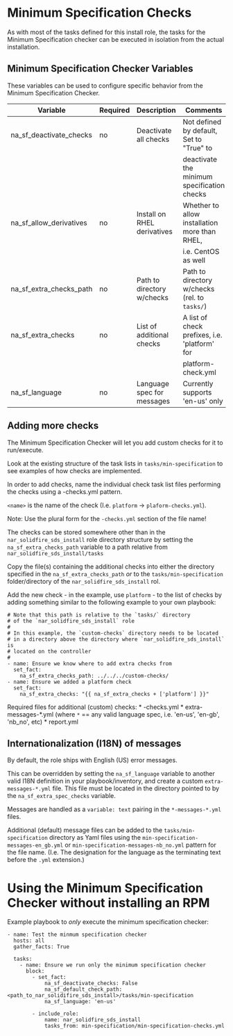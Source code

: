 Minimum Specification Checks
============================

As with most of the tasks defined for this install role, the tasks for the Minimum 
Specification checker can be executed in isolation from the actual installation.

Minimum Specification Checker Variables
---------------------------------------

These variables can be used to configure specific behavior from the Minimum Specification Checker.

| Variable                          | Required | Description                | Comments                                        |
|-----------------------------------|----------|----------------------------|-------------------------------------------------|
| na_sf_deactivate_checks           | no       | Deactivate all checks      | Not defined by default, Set to "True" to        |
|                                   |          |                            | deactivate the minimum specification checks     |
| na_sf_allow_derivatives           | no       | Install on RHEL derivatives| Whether to allow installation more than RHEL,   |
|                                   |          |                            | i.e. CentOS as well                             |
| na_sf_extra_checks_path           | no       | Path to directory w/checks | Path to directory w/checks (rel. to `tasks/`)   |
| na_sf_extra_checks                | no       | List of additional checks  | A list of check prefixes, i.e. 'platform' for   |
|                                   |          |                            | platform-check.yml                              |
| na_sf_language                    | no       | Language spec for messages | Currently supports 'en-us' only                 |

Adding more checks
-----------------------------

The Minimum Specification Checker will let you add custom checks for it to run/execute.

Look at the existing structure of the task lists in `tasks/min-specification` to see examples
of how checks are implemented.

In order to add checks, name the individual check task list files performing the checks using a <name>-checks.yml 
pattern. 

`<name>` is the name of the check (I.e. `platform` -> `plaform-checks.yml`). 

Note: Use the plural form for the `-checks.yml` section of the file name! 

The checks can be stored somewhere other than in the `nar_solidfire_sds_install` role directory structure by
setting the `na_sf_extra_checks_path` variable to a path relative from `nar_solidfire_sds_install/tasks`

Copy the file(s) containing the additional checks into either the directory specified in the 
`na_sf_extra_checks_path` _or_ to the `tasks/min-specification` folder/directory of the 
`nar_solidfire_sds_install` rol. 

Add the new check - in the example, use `platform` - to the  list of checks by adding 
something similar to the following example to your own playbook:

```ansible
# Note that this path is relative to the `tasks/` directory 
# of the `nar_solidfire_sds_install` role
#
# In this example, the `custom-checks` directory needs to be located
# in a directory above the directory where `nar_solidfire_sds_install` is
# located on the controller
#
- name: Ensure we know where to add extra checks from
  set_fact:
    na_sf_extra_checks_path: ../../../custom-checks/
- name: Ensure we added a platform check
  set_fact:
    na_sf_extra_checks: "{{ na_sf_extra_checks + ['platform'] }}"
```

Required files for additional (custom) checks:
    * <name>-checks.yml
    * extra-messages-*.yml (where `*` == any valid language spec, i.e. 'en-us', 'en-gb', 'nb_no', etc)
    * report.yml

Internationalization (I18N) of messages
---------------------------------------

By default, the role ships with English (US) error messages. 

This can be overridden by setting the `na_sf_language` variable to another 
valid I18N definition in your playbook/inventory, and create a custom 
`extra-messages-*.yml` file. This file must be located in the directory 
pointed to by the `na_sf_extra_spec_checks` variable.

Messages are handled as a `variable: text` pairing in the `*-messages-*.yml` files.

Additional (default) message files can be added to the `tasks/min-specification` directory 
as Yaml files using the `min-specification-messages-en_gb.yml` or 
`min-specification-messages-nb_no.yml` pattern for the file name. (I.e. The designation 
for the language as the terminating text before the `.yml` extension.)  

Using the Minimum Specification Checker without installing an RPM
=================================================================

Example playbook to *only* execute the minimum specification checker:

```ansible
- name: Test the minmum specification checker
  hosts: all
  gather_facts: True
  
  tasks:
    - name: Ensure we run only the minimum specification checker
      block:
        - set_fact:
            na_sf_deactivate_checks: False
            na_sf_default_check_path: <path_to_nar_solidifire_sds_install>/tasks/min-specification
            na_sf_language: 'en-us'

        - include_role:
            name: nar_solidfire_sds_install
            tasks_from: min-specification/min-specification-checks.yml
```
